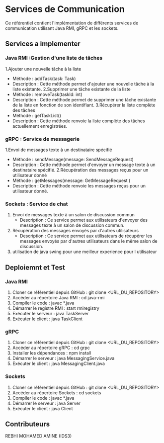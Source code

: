 # Services de Communication
Ce référentiel contient l'implémentation de différents services de communication utilisant Java RMI, gRPC et les sockets.
## Services a implementer 
### Java RMI :Gestion d'une liste de tâches
1.Ajouter une nouvelle tâche à la liste
  - Méthode : addTask(task: Task)
  - Description : Cette méthode permet d'ajouter une nouvelle tâche à la liste existante.
2.Supprimer une tâche existante de la liste
  - Méthode : removeTask(taskId: int)
  - Description : Cette méthode permet de supprimer une tâche existante de la liste en fonction de son identifiant.
3.Récupérer la liste complète des tâches
  - Méthode : getTaskList()
  - Description : Cette méthode renvoie la liste complète des tâches actuellement enregistrées.
### gRPC : Service de messagerie
1.Envoi de messages texte à un destinataire spécifié
  - Méthode : sendMessage(message: SendMessageRequest)
  - Description : Cette méthode permet d'envoyer un message texte à un destinataire spécifié.
2.Récupération des messages reçus pour un utilisateur donné
  - Méthode : getMessages(message: GetMessageRequest )
  - Description : Cette méthode renvoie les messages reçus pour un utilisateur donné.
### Sockets : Service de chat
1. Envoi de messages texte à un salon de discussion commun
   - Description : Ce service permet aux utilisateurs d'envoyer des messages texte à un salon de discussion commun.
2. Récupération des messages envoyés par d'autres utilisateurs
   - Description : Ce service permet aux utilisateurs de récupérer les messages envoyés par d'autres utilisateurs dans le même salon de discussion.
3. utilisation de java swing pour une meilleur experience pour l utilisateur 
## Deploiemnt et Test
### Java RMI
1. Cloner ce référentiel depuis GitHub : git clone <URL_DU_REPOSITORY>
2. Accéder au répertoire Java RMI : cd java-rmi
3. Compiler le code : javac *.java
4. Démarrer le registre RMI : start rmiregistry
5. Exécuter le serveur : java TaskServer
6. Exécuter le client : java TaskClient
### gRPC
1. Cloner ce référentiel depuis GitHub : git clone <URL_DU_REPOSITORY>
2. Accéder au répertoire gRPC : cd grpc
3. Installer les dépendances : npm install
4. Démarrer le serveur : java MessagingService.java
5. Exécuter le client : java  MessagingClient.java
### Sockets
1. Cloner ce référentiel depuis GitHub : git clone <URL_DU_REPOSITORY>
2. Accéder au répertoire Sockets : cd sockets
3. Compiler le code : javac *.java
4. Démarrer le serveur : java Server
5. Exécuter le client : java Client
## Contributeurs
REBHI MOHAMED AMINE (IDS3)
